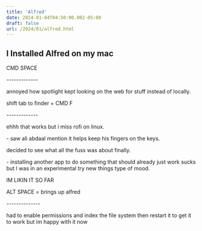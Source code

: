 ```yaml
---
title: 'Alfred'
date: 2024-01-04T04:50:00.002-05:00
draft: false
url: /2024/01/alfred.html
---
```


I Installed Alfred on my mac
----------------------------

CMD SPACE

\-------------

annoyed how spotlight kept looking on the web for stuff instead of locally.

shift tab to finder + CMD F

\-------------

ehhh that works but i miss rofi on linux.

\- saw ali abdaal mention it helps keep his fingers on the keys.

decided to see what all the fuss was about finally.

\- installing another app to do something that should already just work sucks but I was in an experimental try new things type of mood.

IM LIKIN IT SO FAR

ALT SPACE = brings up alfred

\--------------

had to enable permissions and index the file system then restart it to get it to work but im happy with it now